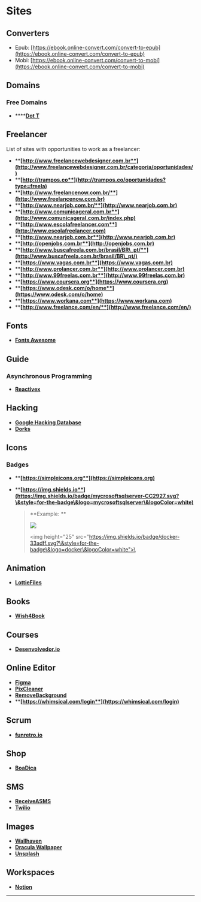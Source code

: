 # Sites

## Converters

* Epub: [https://ebook.online-convert.com/convert-to-epub](https://ebook.online-convert.com/convert-to-epub)
* Mobi: [https://ebook.online-convert.com/convert-to-mobi](https://ebook.online-convert.com/convert-to-mobi)

## Domains

### Free Domains

* ****[**Dot T**](http://www.dot.tk)

## Freelancer

List of sites with opportunities to work as a freelancer:

* ****[**http://www.freelancewebdesigner.com.br**](http://www.freelancewebdesigner.com.br/categoria/oportunidades/)****
* ****[**http://trampos.co**](http://trampos.co/oportunidades?type=freela)****
* ****[**http://www.freelancenow.com.br/**](http://www.freelancenow.com.br)****
* ****[**http://www.nearjob.com.br/**](http://www.nearjob.com.br)****
* ****[**http://www.comunicageral.com.br**](http://www.comunicageral.com.br/index.php)****
* ****[**http://www.escolafreelancer.com**](http://www.escolafreelancer.com)****
* ****[**http://www.nearjob.com.br**](http://www.nearjob.com.br)****
* ****[**http://openjobs.com.br**](http://openjobs.com.br)****
* ****[**http://www.buscafreela.com.br/brasil/BR\_pt/**](http://www.buscafreela.com.br/brasil/BR\_pt/)****
* ****[**https://www.vagas.com.br**](https://www.vagas.com.br)****
* ****[**http://www.prolancer.com.br**](http://www.prolancer.com.br)****
* ****[**http://www.99freelas.com.br**](http://www.99freelas.com.br)****
* ****[**https://www.coursera.org**](https://www.coursera.org)****
* ****[**https://www.odesk.com/o/home**](https://www.odesk.com/o/home)****
* ****[**https://www.workana.com**](https://www.workana.com)****
* ****[**http://www.freelance.com/en/**](http://www.freelance.com/en/)****

## Fonts

* ****[**Fonts Awesome**](https://fontawesome.com)****

## Guide

### Asynchronous Programming

* ****[**Reactivex**](http://reactivex.io/languages.html)****

## Hacking

* ****[**Google Hacking Database**](https://www.exploit-db.com/google-hacking-database)****
* ****[**Dorks**](https://googl3inurl.wordpress.com/?s=dorks\&submit=Pesquisa)****

## Icons

### Badges

* ****[**https://simpleicons.org**](https://simpleicons.org)****
*   ****[**https://img.shields.io**](https://img.shields.io/badge/mycrosoftsqlserver-CC2927.svg?\&style=for-the-badge\&logo=mycrosoftsqlserver\&logoColor=white)****

    > **Example: **
    >
    > ![](https://img.shields.io/badge/docker-33adff.svg?\&style=for-the-badge\&logo=docker\&logoColor=white)&#x20;
    >
    > \<img height="25" src="https://img.shields.io/badge/docker-33adff.svg?\&style=for-the-badge\&logo=docker\&logoColor=white">\</img>

## Animation

* ****[**LottieFiles**](https://lottiefiles.com)****

## Books

* ****[**Wish4Book**](https://wish4book.net)****

## Courses

* ****[**Desenvolvedor.io**](https://desenvolvedor.io)****

## Online Editor

* ****[**Figma**](https://www.figma.com)****
* ****[**PixCleaner**](https://pixcleaner.com)****
* ****[**RemoveBackground**](https://www.remove.bg)****
* ****[**https://whimsical.com/login**](https://whimsical.com/login)****

## Scrum

* ****[**funretro.io**](https://funretro.io)****

## Shop

* ****[**BoaDica**](https://www.boadica.com.br/pesquisa/cpu\_proc)****

## SMS

* ****[**ReceiveASMS**](https://receiveasms.com/brazil)****
* ****[**Twilio**](https://www.twilio.com)****

## Images

* ****[**Wallhaven**](https://wallhaven.cc)****
* ****[**Dracula Wallpaper**](https://raw.githubusercontent.com/dracula/wallpaper/master/base.png)****
* ****[**Unsplash**](https://unsplash.com)****

## Workspaces

* ****[**Notion**](https://www.notion.so)****

****
